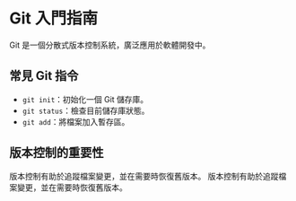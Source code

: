 # Git 入門指南

Git 是一個分散式版本控制系統，廣泛應用於軟體開發中。

## 常見 Git 指令
- `git init`：初始化一個 Git 儲存庫。
- `git status`：檢查目前儲存庫狀態。
- `git add`：將檔案加入暫存區。

## 版本控制的重要性
版本控制有助於追蹤檔案變更，並在需要時恢復舊版本。
版本控制有助於追蹤檔案變更，並在需要時恢復舊版本。
